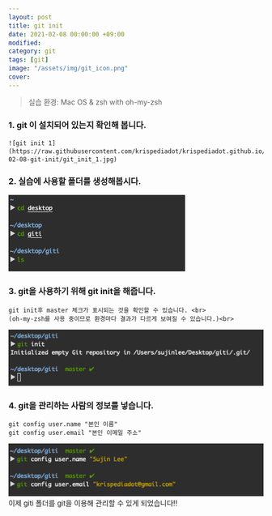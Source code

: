 ```yaml
---
layout: post
title: git init
date: 2021-02-08 00:00:00 +09:00
modified: 
category: git
tags: [git]
image: "/assets/img/git_icon.png"
cover: 
---
```


>실습 환경: Mac OS & zsh with oh-my-zsh

### 1. git 이 설치되어 있는지 확인해 봅니다.
    ![git init 1](https://raw.githubusercontent.com/krispediadot/krispediadot.github.io/master/_posts/git/2020-02-08-git-init/git_init_1.jpg)

### 2. 실습에 사용할 폴더를 생성해봅시다.
  ![git init 2](https://raw.githubusercontent.com/krispediadot/krispediadot.github.io/master/_posts/git/2020-02-08-git-init/git_init_2.jpg)
### 3. git을 사용하기 위해 git init을 해줍니다.
    git init후 master 체크가 표시되는 것을 확인할 수 있습니다. <br>
    (oh-my-zsh를 사용 중이므로 환경마다 결과가 다르게 보여질 수 있습니다.)<br>
    
  ![git init 3](https://raw.githubusercontent.com/krispediadot/krispediadot.github.io/master/_posts/git/2020-02-08-git-init/git_init_3.jpg)
### 4. git을 관리하는 사람의 정보를 넣습니다.
```
git config user.name "본인 이름"
git config user.email "본인 이메일 주소"
```
  ![git init 4](https://raw.githubusercontent.com/krispediadot/krispediadot.github.io/master/_posts/git/2020-02-08-git-init/git_init_4.jpg)<br>
이제 giti 폴더를 git을 이용해 관리할 수 있게 되었습니다!!<br>

<div class="divider"></div>

